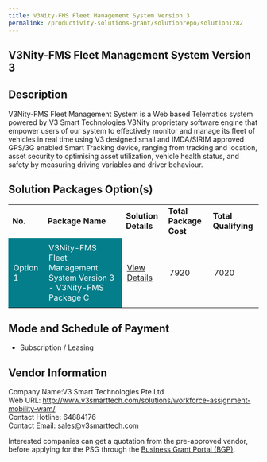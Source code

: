 ```yaml
---
title: V3Nity-FMS Fleet Management System Version 3 
permalink: /productivity-solutions-grant/solutionrepo/solution1282
---
```


## V3Nity-FMS Fleet Management System Version 3

## Description

V3Nity-FMS Fleet Management System is a Web based Telematics system powered by V3 Smart Technologies V3Nity proprietary software engine that empower users of our system to effectively monitor and manage its fleet of vehicles in real time using V3 designed small and IMDA/SIRIM approved GPS/3G enabled Smart Tracking device, ranging from tracking and location, asset security to optimising asset utilization, vehicle health status, and safety by measuring driving variables and driver behaviour.

## Solution Packages Option(s)

<table>
<tr>
<td><b>No.</b></td>
<td><b>Package Name</b></td>
<td><b>Solution Details</b></td>
<td><b>Total Package Cost</b></td>
<td><b>Total Qualifying</b></td>
</tr>
<tr>
<td style='padding: 10px; background-color: #037E8A; color: #FFFFFF;'>Option 1</td>
<td style='padding: 10px; background-color: #037E8A; color: #FFFFFF;'>V3Nity-FMS Fleet Management System Version 3 - V3Nity-FMS Package C</td>
<td style='padding: 10px;'><a href='https://www.gobusiness.gov.sg/images/psg/Desensitised_V3SMARTTECH_20200341_Annex_3_Part_3.pdf' target='_blank'>View Details</a></td>
<td style='padding: 10px;'>7920</td>
<td style='padding: 10px;'>7020</td>
</tr>
</table>

## Mode and Schedule of Payment

 - Subscription / Leasing

## Vendor Information

 Company Name:V3 Smart Technologies Pte Ltd <br>Web URL: http://www.v3smarttech.com/solutions/workforce-assignment-mobility-wam/ <br>Contact Hotline: 64884176 <br>Contact Email: sales@v3smarttech.com 

Interested companies can get a quotation from the pre-approved vendor, before applying for the PSG through the <a href='https://www.businessgrants.gov.sg/' target='_blank' rel='noopener'>Business Grant Portal (BGP)</a>.

<script src="/jquery/resize-tables.js"></script>
